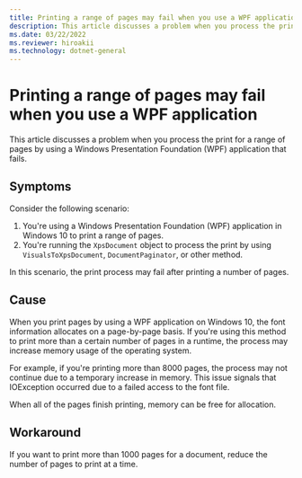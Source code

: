 ```yaml
---
title: Printing a range of pages may fail when you use a WPF application
description: This article discusses a problem when you process the print for a range of pages by using a Windows Presentation Foundation (WPF) application that fails.
ms.date: 03/22/2022
ms.reviewer: hiroakii
ms.technology: dotnet-general
---
```

# Printing a range of pages may fail when you use a WPF application

This article discusses a problem when you process the print for a range of pages by using a Windows Presentation Foundation (WPF) application that fails.

## Symptoms

Consider the following scenario:

1. You're using a Windows Presentation Foundation (WPF) application in Windows 10 to print a range of pages.
1. You're running the `XpsDocument` object to process the print by using `VisualsToXpsDocument`, `DocumentPaginator`, or other method.

In this scenario, the print process may fail after printing a number of pages.

## Cause

When you print pages by using a WPF application on Windows 10, the font information allocates on a page-by-page basis. If you're using this method to print more than a certain number of pages in a runtime, the process may increase memory usage of the operating system.

For example, if you're printing more than 8000 pages, the process may not continue due to a temporary increase in memory. This issue signals that IOException occurred due to a failed access to the font file.

When all of the pages finish printing, memory can be free for allocation.

## Workaround

If you want to print more than 1000 pages for a document, reduce the number of pages to print at a time.
